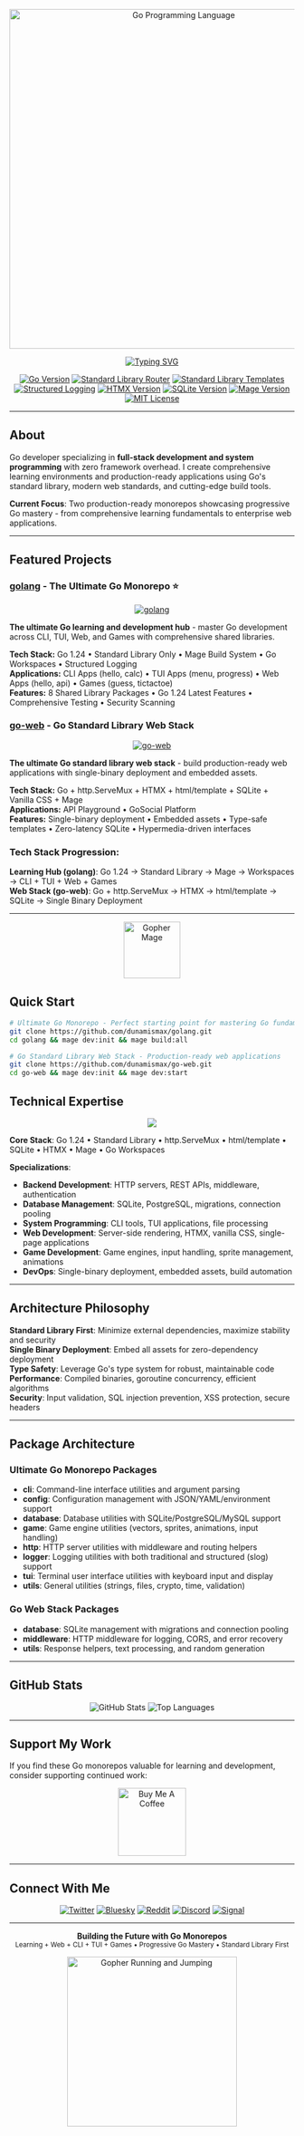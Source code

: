<p align="center">
  <img src="https://github.com/dunamismax/golang/blob/main/docs/images/go-logo.png" alt="Go Programming Language" width="600" />
</p>

<p align="center">
  <a href="https://github.com/dunamismax">
    <img src="https://readme-typing-svg.demolab.com/?font=Fira+Code&size=24&pause=1000&color=00ADD8&center=true&vCenter=true&width=800&lines=Go+Developer;Full-Stack+Development+%2B+System+Programming;Standard+Library+First;CLI+%2B+TUI+%2B+Web+%2B+Games;Two+Production-Ready+Monorepos;Zero+Framework+Overhead" alt="Typing SVG" />
  </a>
</p>

<p align="center">
  <a href="https://golang.org/"><img src="https://img.shields.io/badge/Go-1.24+-00ADD8.svg?logo=go" alt="Go Version"></a>
  <a href="https://pkg.go.dev/net/http"><img src="https://img.shields.io/badge/Router-http.ServeMux-00ADD8.svg?logo=go" alt="Standard Library Router"></a>
  <a href="https://pkg.go.dev/html/template"><img src="https://img.shields.io/badge/Templates-html/template-00ADD8.svg?logo=go" alt="Standard Library Templates"></a>
  <a href="https://pkg.go.dev/log/slog"><img src="https://img.shields.io/badge/Logging-log/slog-00ADD8.svg?logo=go" alt="Structured Logging"></a>
  <a href="https://htmx.org/"><img src="https://img.shields.io/badge/HTMX-2.0+-3366CC.svg?logo=htmx" alt="HTMX Version"></a>
  <a href="https://sqlite.org/"><img src="https://img.shields.io/badge/SQLite-3.0+-003B57.svg?logo=sqlite" alt="SQLite Version"></a>
  <a href="https://magefile.org/"><img src="https://img.shields.io/badge/Mage-1.15+-purple.svg?logo=go" alt="Mage Version"></a>
  <a href="https://opensource.org/licenses/MIT"><img src="https://img.shields.io/badge/License-MIT-green.svg" alt="MIT License"></a>
</p>

---

## About

Go developer specializing in **full-stack development and system programming** with zero framework overhead. I create comprehensive learning environments and production-ready applications using Go's standard library, modern web standards, and cutting-edge build tools.

**Current Focus**: Two production-ready monorepos showcasing progressive Go mastery - from comprehensive learning fundamentals to enterprise web applications.

---

## Featured Projects

### **[golang](https://github.com/dunamismax/golang)** - The Ultimate Go Monorepo ⭐

<p align="center">
  <a href="https://github.com/dunamismax/golang">
    <img src="https://github-readme-stats.vercel.app/api/pin/?username=dunamismax&repo=golang&theme=dark&show_owner=true" alt="golang" />
  </a>
</p>

**The ultimate Go learning and development hub** - master Go development across CLI, TUI, Web, and Games with comprehensive shared libraries.

**Tech Stack:** Go 1.24 • Standard Library Only • Mage Build System • Go Workspaces • Structured Logging  
**Applications:** CLI Apps (hello, calc) • TUI Apps (menu, progress) • Web Apps (hello, api) • Games (guess, tictactoe)  
**Features:** 8 Shared Library Packages • Go 1.24 Latest Features • Comprehensive Testing • Security Scanning

### **[go-web](https://github.com/dunamismax/go-web)** - Go Standard Library Web Stack

<p align="center">
  <a href="https://github.com/dunamismax/go-web">
    <img src="https://github-readme-stats.vercel.app/api/pin/?username=dunamismax&repo=go-web&theme=dark&show_owner=true" alt="go-web" />
  </a>
</p>

**The ultimate Go standard library web stack** - build production-ready web applications with single-binary deployment and embedded assets.

**Tech Stack:** Go + http.ServeMux + HTMX + html/template + SQLite + Vanilla CSS + Mage  
**Applications:** API Playground • GoSocial Platform  
**Features:** Single-binary deployment • Embedded assets • Type-safe templates • Zero-latency SQLite • Hypermedia-driven interfaces

### **Tech Stack Progression:**

**Learning Hub (golang)**: Go 1.24 → Standard Library → Mage → Workspaces → CLI + TUI + Web + Games  
**Web Stack (go-web)**: Go + http.ServeMux → HTMX → html/template → SQLite → Single Binary Deployment

---

<p align="center">
  <img src="https://github.com/dunamismax/golang/blob/main/docs/images/gopher-mage.svg" alt="Gopher Mage" width="100" />
</p>

## Quick Start

```bash
# Ultimate Go Monorepo - Perfect starting point for mastering Go fundamentals
git clone https://github.com/dunamismax/golang.git
cd golang && mage dev:init && mage build:all

# Go Standard Library Web Stack - Production-ready web applications
git clone https://github.com/dunamismax/go-web.git
cd go-web && mage dev:init && mage dev:start
```

## Technical Expertise

<p align="center">
  <a href="https://skillicons.dev">
    <img src="https://skillicons.dev/icons?i=go,sqlite,html,css,git,github,vscode,linux,docker" />
  </a>
</p>

**Core Stack**: Go 1.24 • Standard Library • http.ServeMux • html/template • SQLite • HTMX • Mage • Go Workspaces

**Specializations**:

- **Backend Development**: HTTP servers, REST APIs, middleware, authentication
- **Database Management**: SQLite, PostgreSQL, migrations, connection pooling
- **System Programming**: CLI tools, TUI applications, file processing
- **Web Development**: Server-side rendering, HTMX, vanilla CSS, single-page applications
- **Game Development**: Game engines, input handling, sprite management, animations
- **DevOps**: Single-binary deployment, embedded assets, build automation

---

## Architecture Philosophy

**Standard Library First**: Minimize external dependencies, maximize stability and security  
**Single Binary Deployment**: Embed all assets for zero-dependency deployment  
**Type Safety**: Leverage Go's type system for robust, maintainable code  
**Performance**: Compiled binaries, goroutine concurrency, efficient algorithms  
**Security**: Input validation, SQL injection prevention, XSS protection, secure headers

---

## Package Architecture

### Ultimate Go Monorepo Packages

- **cli**: Command-line interface utilities and argument parsing
- **config**: Configuration management with JSON/YAML/environment support
- **database**: Database utilities with SQLite/PostgreSQL/MySQL support
- **game**: Game engine utilities (vectors, sprites, animations, input handling)
- **http**: HTTP server utilities with middleware and routing helpers
- **logger**: Logging utilities with both traditional and structured (slog) support
- **tui**: Terminal user interface utilities with keyboard input and display
- **utils**: General utilities (strings, files, crypto, time, validation)

### Go Web Stack Packages

- **database**: SQLite management with migrations and connection pooling
- **middleware**: HTTP middleware for logging, CORS, and error recovery
- **utils**: Response helpers, text processing, and random generation

---

## GitHub Stats

<p align="center">
  <img src="https://github-readme-stats.vercel.app/api?username=dunamismax&show_icons=true&theme=dark&count_private=true" alt="GitHub Stats" />
  <img src="https://github-readme-stats.vercel.app/api/top-langs/?username=dunamismax&layout=compact&theme=dark" alt="Top Languages" />
</p>

---

## Support My Work

If you find these Go monorepos valuable for learning and development, consider supporting continued work:

<p align="center">
  <a href="https://buymeacoffee.com/dunamismax" target="_blank">
    <img src="https://github.com/dunamismax/golang/blob/main/docs/images/buy-coffee-go.gif" alt="Buy Me A Coffee" style="height: 120px !important;" />
  </a>
</p>

---

## Connect With Me

<p align="center">
  <a href="https://twitter.com/dunamismax" target="_blank"><img src="https://img.shields.io/badge/Twitter-%231DA1F2.svg?&style=for-the-badge&logo=twitter&logoColor=white" alt="Twitter"></a>
  <a href="https://bsky.app/profile/dunamismax.bsky.social" target="_blank"><img src="https://img.shields.io/badge/Bluesky-blue?style=for-the-badge&logo=bluesky&logoColor=white" alt="Bluesky"></a>
  <a href="https://reddit.com/user/dunamismax" target="_blank"><img src="https://img.shields.io/badge/Reddit-%23FF4500.svg?&style=for-the-badge&logo=reddit&logoColor=white" alt="Reddit"></a>
  <a href="https://discord.com/users/dunamismax" target="_blank"><img src="https://img.shields.io/badge/Discord-dunamismax-7289DA.svg?style=for-the-badge&logo=discord&logoColor=white" alt="Discord"></a>
  <a href="https://signal.me/#p/+dunamismax.66" target="_blank"><img src="https://img.shields.io/badge/Signal-dunamismax.66-3A76F0.svg?style=for-the-badge&logo=signal&logoColor=white" alt="Signal"></a>
</p>

---

<p align="center">
  <strong>Building the Future with Go Monorepos</strong><br>
  <sub>Learning + Web + CLI + TUI + Games • Progressive Go Mastery • Standard Library First</sub>
</p>

<p align="center">
  <img src="https://github.com/dunamismax/golang/blob/main/docs/images/gopher-running-jumping.gif" alt="Gopher Running and Jumping" width="300" />
</p>
